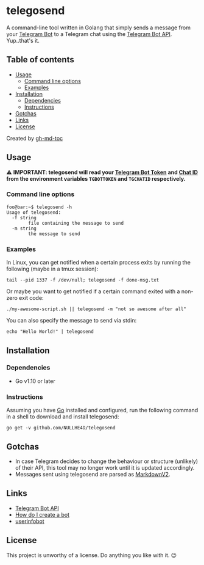 # telegosend

A command-line tool written in Golang that simply sends a message from your [Telegram Bot](https://core.telegram.org/bots) to a Telegram chat using the [Telegram Bot API](https://core.telegram.org/bots/api). Yup..that's it.

## Table of contents

   * [Usage](#usage)
      * [Command line options](#command-line-options)
      * [Examples](#examples)
   * [Installation](#installation)
      * [Dependencies](#dependencies)
      * [Instructions](#instructions)
   * [Gotchas](#gotchas)
   * [Links](#links)
   * [License](#license)

Created by [gh-md-toc](https://github.com/ekalinin/github-markdown-toc)

## Usage

:warning: **IMPORTANT: telegosend will read your [Telegram Bot Token](https://core.telegram.org/bots#3-how-do-i-create-a-bot) and [Chat ID](https://telegram.me/userinfobot) from the environment variables `TGBOTTOKEN` and `TGCHATID` respectively.**

### Command line options

```console
foo@bar:~$ telegosend -h
Usage of telegosend:
  -f string
    	file containing the message to send
  -m string
    	the message to send
```

### Examples

In Linux, you can get notified when a certain process exits by running the following (maybe in a tmux session):
```
tail --pid 1337 -f /dev/null; telegosend -f done-msg.txt
```

Or maybe you want to get notified if a certain command exited with a non-zero exit code:
```
./my-awesome-script.sh || telegosend -m "not so awesome after all"
```

You can also specify the message to send via stdin:
```
echo "Hello World!" | telegosend
```

## Installation

### Dependencies

- Go v1.10 or later

### Instructions

Assuming you have [Go](https://golang.org/doc/install) installed and configured, run the following command in a shell to download and install telegosend:
```
go get -v github.com/NULLHE4D/telegosend
```

## Gotchas

* In case Telegram decides to change the behaviour or structure (unlikely) of their API, this tool may no longer work until it is updated accordingly.
* Messages sent using telegosend are parsed as [MarkdownV2](https://core.telegram.org/bots/api#markdownv2-style).

## Links

* [Telegram Bot API](https://core.telegram.org/bots/api)
* [How do I create a bot](https://core.telegram.org/bots/#3-how-do-i-create-a-bot)
* [userinfobot](https://telegram.me/userinfobot)

## License

This project is unworthy of a license. Do anything you like with it. :wink:
